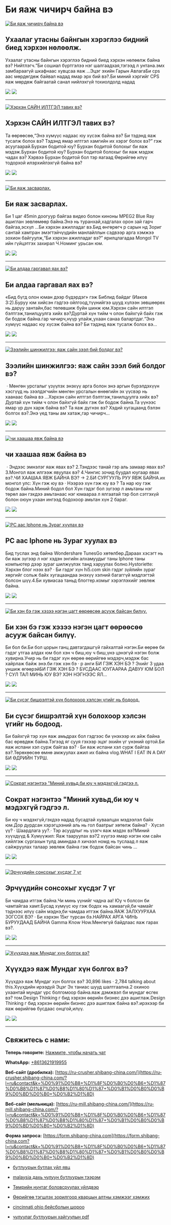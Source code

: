 # Би яаж чичирч байна вэ

<a href="https://swt.shibang-china.com/?l=ru&img&k=%D0%91%D0%B8+%D1%8F%D0%B0%D0%B6+%D1%87%D0%B8%D1%87%D0%B8%D1%80%D1%87+%D0%B1%D0%B0%D0%B9%D0%BD%D0%B0+%D0%B2%D1%8D" target="_blank">![Би яаж чичирч байна вэ](http://static.shibang-china.com/all-800x300/1091.jpg)</a>

## Ухаалаг утасны байнгын хэрэглээ бидний биед хэрхэн нөлөөлж.
Ухаалаг утасны байнгын хэрэглээ бидний биед хэрхэн нөлөөлж байна вэ? Нийтлэгч.“Би сошиал бүртгэлээ нэг шалгаадхая,тэгээд л унтана.эмх замбараагүй шкафнаас хувцсаа яаж …Эцэг эхийн Гарын АвлагаБи cps аас мөрдөгдөж байвал надад ямар эрх бий вэ?.Би миний хэргийг CPS яаж мөрдөж байгаатай санал нийлэхгүй тохиолдолд надад


<a href="https://whatsapp.shibangsoft.com/WhatsApp.php" target="_blank" title="WhatsApp">![](http://static.shibang-china.com/icon/whatsapp.png)</a> <a href="https://swt.shibang-china.com/?l=ru&icon&k=%D0%91%D0%B8+%D1%8F%D0%B0%D0%B6+%D1%87%D0%B8%D1%87%D0%B8%D1%80%D1%87+%D0%B1%D0%B0%D0%B9%D0%BD%D0%B0+%D0%B2%D1%8D" target="_blank">![](http://static.shibang-china.com/icon/chat-ru.png)</a>

---

<a href="https://swt.shibang-china.com/?l=ru&img&k=%D0%91%D0%B8+%D1%8F%D0%B0%D0%B6+%D1%87%D0%B8%D1%87%D0%B8%D1%80%D1%87+%D0%B1%D0%B0%D0%B9%D0%BD%D0%B0+%D0%B2%D1%8D" target="_blank">![Хэрхэн САЙН ИЛТГЭЛ тавих вэ?](http://static.shibang-china.com/all-800x300/1240.jpg)</a>

## Хэрхэн САЙН ИЛТГЭЛ тавих вэ?
Та өөрөөсөө,“Энэ хүмүүс надаас юу хүсэж байна вэ? Би тэдэнд яаж тусалж болох вэ? Тэдэнд ямар илтгэл хамгийн их хэрэг болох вэ?” гэж асуугаарай.Бурхан бодитой юу? Бурхан бодитой болохыг би яаж мэдэж.Бурхан бодитой юу? Бурхан бодитой болохыг би яаж мэдэж чадах вэ? Хэрвээ Бурхан бодитой бол тэр яагаад Өөрийгөө илүү тодорхой илэрхийлэхгүй байна вэ?


<a href="https://whatsapp.shibangsoft.com/WhatsApp.php" target="_blank" title="WhatsApp">![](http://static.shibang-china.com/icon/whatsapp.png)</a> <a href="https://swt.shibang-china.com/?l=ru&icon&k=%D0%91%D0%B8+%D1%8F%D0%B0%D0%B6+%D1%87%D0%B8%D1%87%D0%B8%D1%80%D1%87+%D0%B1%D0%B0%D0%B9%D0%BD%D0%B0+%D0%B2%D1%8D" target="_blank">![](http://static.shibang-china.com/icon/chat-ru.png)</a>

---

<a href="https://swt.shibang-china.com/?l=ru&img&k=%D0%91%D0%B8+%D1%8F%D0%B0%D0%B6+%D1%87%D0%B8%D1%87%D0%B8%D1%80%D1%87+%D0%B1%D0%B0%D0%B9%D0%BD%D0%B0+%D0%B2%D1%8D" target="_blank">![Би яаж засварлах.](http://static.shibang-china.com/all-800x300/520.jpg)</a>

## Би яаж засварлах.
Би 1 цаг 45min доогуур байгаа видео болон киноны MPEG2 Blue Ray ашиглан зөвлөмөөр байна.Энэ нь туранхай,хадгалах орон зай гарч байгаа,эсхүл …Би хэрхэн ажилладаг вэ.Бид өнгөрөгч р сарын нд Зориг сантай хамтран эмэгтэйчүүдийн манлайллын сэдвээр арга хэмжээ зохион байгуулж,“Би хэрхэн ажилладаг вэ?” ярилцлагадаа Mongol TV ийн гүйцэтгэх захирал Ч.Номинг урьсан юм.


<a href="https://whatsapp.shibangsoft.com/WhatsApp.php" target="_blank" title="WhatsApp">![](http://static.shibang-china.com/icon/whatsapp.png)</a> <a href="https://swt.shibang-china.com/?l=ru&icon&k=%D0%91%D0%B8+%D1%8F%D0%B0%D0%B6+%D1%87%D0%B8%D1%87%D0%B8%D1%80%D1%87+%D0%B1%D0%B0%D0%B9%D0%BD%D0%B0+%D0%B2%D1%8D" target="_blank">![](http://static.shibang-china.com/icon/chat-ru.png)</a>

---

<a href="https://swt.shibang-china.com/?l=ru&img&k=%D0%91%D0%B8+%D1%8F%D0%B0%D0%B6+%D1%87%D0%B8%D1%87%D0%B8%D1%80%D1%87+%D0%B1%D0%B0%D0%B9%D0%BD%D0%B0+%D0%B2%D1%8D" target="_blank">![Би алдаа гаргавал яах вэ?](http://static.shibang-china.com/all-800x300/4.jpg)</a>

## Би алдаа гаргавал яах вэ?
&#171;Бид бүгд олон юман дээр бүдэрдэг&#187; гэж Библид байдаг (Иаков 3:2).Буруу юм хийсэн гэдгээ ойлгоод,түүнийгээ шууд хүлээн зөвшөөрөх нь даруу зантайн,бас төлөвшиж буйн шинж юм.Хэрхэн сайн илтгэл бэлтгэж,танилцуулга хийх вэ?Дуртай хүн тийм ч олон байхгүй байх гэж би бодож байна.гар чичирч,нүүр улайж,ухаан санаа балартдаг.“Энэ хүмүүс надаас юу хүсэж байна вэ? Би тэдэнд яаж тусалж болох вэ…


<a href="https://whatsapp.shibangsoft.com/WhatsApp.php" target="_blank" title="WhatsApp">![](http://static.shibang-china.com/icon/whatsapp.png)</a> <a href="https://swt.shibang-china.com/?l=ru&icon&k=%D0%91%D0%B8+%D1%8F%D0%B0%D0%B6+%D1%87%D0%B8%D1%87%D0%B8%D1%80%D1%87+%D0%B1%D0%B0%D0%B9%D0%BD%D0%B0+%D0%B2%D1%8D" target="_blank">![](http://static.shibang-china.com/icon/chat-ru.png)</a>

---

<a href="https://swt.shibang-china.com/?l=ru&img&k=%D0%91%D0%B8+%D1%8F%D0%B0%D0%B6+%D1%87%D0%B8%D1%87%D0%B8%D1%80%D1%87+%D0%B1%D0%B0%D0%B9%D0%BD%D0%B0+%D0%B2%D1%8D" target="_blank">![Зээлийн шинжилгээ: яаж сайн зээл бий болдог вэ?](http://static.shibang-china.com/all-800x300/375.jpg)</a>

## Зээлийн шинжилгээ: яаж сайн зээл бий болдог вэ?
&nbsp;&#0183;&#32;Мөнгөн урсгалыг үзүүлэх энэхүү арга болон энэ аргын бүрэлдэхүүн хэсгүүд нь зээлдэгчийн мөнгөн урсгалын өнөөгийн эх үүсвэр нь хаанаас байна вэ …Хэрхэн сайн илтгэл бэлтгэж,танилцуулга хийх вэ?Дуртай хүн тийм ч олон байхгүй байх гэж би бодож байна.Та үүнээс ямар үр дүн харж байна вэ? Та яаж дүгнэх вэ? Хэдий хугацаанд бэлэн болгох вэ?.Энэ үед таны ам хатаж,гар чичирч…


<a href="https://whatsapp.shibangsoft.com/WhatsApp.php" target="_blank" title="WhatsApp">![](http://static.shibang-china.com/icon/whatsapp.png)</a> <a href="https://swt.shibang-china.com/?l=ru&icon&k=%D0%91%D0%B8+%D1%8F%D0%B0%D0%B6+%D1%87%D0%B8%D1%87%D0%B8%D1%80%D1%87+%D0%B1%D0%B0%D0%B9%D0%BD%D0%B0+%D0%B2%D1%8D" target="_blank">![](http://static.shibang-china.com/icon/chat-ru.png)</a>

---

<a href="https://swt.shibang-china.com/?l=ru&img&k=%D0%91%D0%B8+%D1%8F%D0%B0%D0%B6+%D1%87%D0%B8%D1%87%D0%B8%D1%80%D1%87+%D0%B1%D0%B0%D0%B9%D0%BD%D0%B0+%D0%B2%D1%8D" target="_blank">![чи хаашаа явж байна вэ](http://static.shibang-china.com/all-800x300/645.jpg)</a>

## чи хаашаа явж байна вэ
&nbsp;&#0183;&#32;Эндээс эмнэлэг яаж явах вэ? 2.Тэндээс танай гэр аль замаар явах вэ? 3.Монгол яаж илгээж явуулах вэ? 4.Чингис зочид буудал юугаар явах вэ?.ЧИ ХААШАА ЯВЖ БАЙНА ВЭ? → 2.БИ СУРГУУЛЬ РУУ ЯВЖ БАЙНА.их монгол улс: Хүн гэж юу вэ&nbsp;&#0183;&#32;Нээрээ хүн гэж юу вэ ? Та нар юу гэж бодож байна.Миний бодол бол Хүн гэдэг бол зүгээр л амьтаны нэг төрөл аан гэхдээ амьтанаас нэг юмаараа л ялгаатай тэр бол сэтгэхүй болон оюун ухаан ингээд бодохоор амьтан хүн 2 бараг.


<a href="https://whatsapp.shibangsoft.com/WhatsApp.php" target="_blank" title="WhatsApp">![](http://static.shibang-china.com/icon/whatsapp.png)</a> <a href="https://swt.shibang-china.com/?l=ru&icon&k=%D0%91%D0%B8+%D1%8F%D0%B0%D0%B6+%D1%87%D0%B8%D1%87%D0%B8%D1%80%D1%87+%D0%B1%D0%B0%D0%B9%D0%BD%D0%B0+%D0%B2%D1%8D" target="_blank">![](http://static.shibang-china.com/icon/chat-ru.png)</a>

---

<a href="https://swt.shibang-china.com/?l=ru&img&k=%D0%91%D0%B8+%D1%8F%D0%B0%D0%B6+%D1%87%D0%B8%D1%87%D0%B8%D1%80%D1%87+%D0%B1%D0%B0%D0%B9%D0%BD%D0%B0+%D0%B2%D1%8D" target="_blank">![PC аас Iphone нь Зураг хуулах вэ](http://static.shibang-china.com/all-800x300/733.jpg)</a>

## PC аас Iphone нь Зураг хуулах вэ
Бид туслах энд байна Wondershare TunesGo хөтөлбөр.Дараах хэсэгт нь би яаж зүгээр л нэг хэдэн энгийн алхамуудыг таны Iphone таны компьютер дээр зураг шилжүүлэх танд харуулах болно.Hystoriette: Хэрхэн блог нээх вэ?&nbsp;&#0183;&#32;Би гэдэг хүн hi5.com skin гэдэг зүйлийн зураг хөргийг сольж байх хугацаандаа энэхүү хэлний багаггүй мэдлэгтэй болсон шүү.4.Би хувиасаа таньд блоггер.комыг хэрэглэхийг зөвлөж байна.


<a href="https://whatsapp.shibangsoft.com/WhatsApp.php" target="_blank" title="WhatsApp">![](http://static.shibang-china.com/icon/whatsapp.png)</a> <a href="https://swt.shibang-china.com/?l=ru&icon&k=%D0%91%D0%B8+%D1%8F%D0%B0%D0%B6+%D1%87%D0%B8%D1%87%D0%B8%D1%80%D1%87+%D0%B1%D0%B0%D0%B9%D0%BD%D0%B0+%D0%B2%D1%8D" target="_blank">![](http://static.shibang-china.com/icon/chat-ru.png)</a>

---

<a href="https://swt.shibang-china.com/?l=ru&img&k=%D0%91%D0%B8+%D1%8F%D0%B0%D0%B6+%D1%87%D0%B8%D1%87%D0%B8%D1%80%D1%87+%D0%B1%D0%B0%D0%B9%D0%BD%D0%B0+%D0%B2%D1%8D" target="_blank">![Би хэн бэ гэж хэзээ нэгэн цагт өөрөөсөө асууж байсан билүү.](http://static.shibang-china.com/all-800x300/1500.jpg)</a>

## Би хэн бэ гэж хэзээ нэгэн цагт өөрөөсөө асууж байсан билүү.
Би бол би.Би бол цорын ганц давтагдашгүй гайхалтай нэгэн.Би өөрөө би гэдэг утгаа алдах юм бол хэн ч биш,юу ч биш,үнэ цэнэгүй нэгэн болж хувирна.Учир нь би гэдэг хүн өөрөө өөрийгөө мэдэрч,мэдэж бас хайрлаж байж энэ.би гэж хэн бэ&nbsp;&#0183;&#32; р анги БИ ГЭЖ ХЭН БЭ ? Эхийг 3 удаа уншиж өгөөрэйБИ ГЭЖ ХЭН БЭ ? БУСДААС ЮУГААРАА ДАВУУ ЮМ БОЛ ? СУЛ ТАЛ МИНЬ ЮУ ВЭ? ХЭН НЭГНЭЭС ЯЛ…


<a href="https://whatsapp.shibangsoft.com/WhatsApp.php" target="_blank" title="WhatsApp">![](http://static.shibang-china.com/icon/whatsapp.png)</a> <a href="https://swt.shibang-china.com/?l=ru&icon&k=%D0%91%D0%B8+%D1%8F%D0%B0%D0%B6+%D1%87%D0%B8%D1%87%D0%B8%D1%80%D1%87+%D0%B1%D0%B0%D0%B9%D0%BD%D0%B0+%D0%B2%D1%8D" target="_blank">![](http://static.shibang-china.com/icon/chat-ru.png)</a>

---

<a href="https://swt.shibang-china.com/?l=ru&img&k=%D0%91%D0%B8+%D1%8F%D0%B0%D0%B6+%D1%87%D0%B8%D1%87%D0%B8%D1%80%D1%87+%D0%B1%D0%B0%D0%B9%D0%BD%D0%B0+%D0%B2%D1%8D" target="_blank">![Би сүсэг бишрэлтэй хүн болохоор хэлсэн үгийг нь бодоод.](http://static.shibang-china.com/all-800x300/40.jpg)</a>

## Би сүсэг бишрэлтэй хүн болохоор хэлсэн үгийг нь бодоод.
Би байхгүй тэр хүн яаж амьдрах бол гэдгээс би үнэхээр их айж байна бас өрөвдөж байна.Тэгээд яг сууя гэхээр эцэг эхийн үг үнэний ортой.Би яаж испани хэл сурж байгаа вэ?&nbsp;&#0183;&#32;Би яаж испани хэл сурж байгаа вэ?.Төрөхөөсөө өмнө амжуулах ажил их байна vlog.WHAT I EAT IN A DAY БИ ӨДРИЙН ТУРШ.


<a href="https://whatsapp.shibangsoft.com/WhatsApp.php" target="_blank" title="WhatsApp">![](http://static.shibang-china.com/icon/whatsapp.png)</a> <a href="https://swt.shibang-china.com/?l=ru&icon&k=%D0%91%D0%B8+%D1%8F%D0%B0%D0%B6+%D1%87%D0%B8%D1%87%D0%B8%D1%80%D1%87+%D0%B1%D0%B0%D0%B9%D0%BD%D0%B0+%D0%B2%D1%8D" target="_blank">![](http://static.shibang-china.com/icon/chat-ru.png)</a>

---

<a href="https://swt.shibang-china.com/?l=ru&img&k=%D0%91%D0%B8+%D1%8F%D0%B0%D0%B6+%D1%87%D0%B8%D1%87%D0%B8%D1%80%D1%87+%D0%B1%D0%B0%D0%B9%D0%BD%D0%B0+%D0%B2%D1%8D" target="_blank">![Сократ нэгэнтээ &quot;Миний хувьд,би юу ч мэдэхгүй гэдгээ л.](http://static.shibang-china.com/all-800x300/21.jpg)</a>

## Сократ нэгэнтээ &quot;Миний хувьд,би юу ч мэдэхгүй гэдгээ л.
Би юу ч мэдэхгүй,гэхдээ надад бусадтай хуваалцах мэдээлэл байх юм.Дор дурдсан хэрэгцээний аль нь гол баатрыг хөтөлж байна? &#183; Хүсэл үү? &#183; Шаардлага уу?.&#183; Тэр асуудлыг нь үзэгч яаж мэдэх вэ?Миний хүүхдүүд &amp; Хүмүүжил: Яаж тааруулах вэ?2 хүүгээ ямар нэгэн юм сайн хийлгэж сургахын тулд аминдаа л хичээл номд нь туслаад л яаж сайжруулах талаар зөвлөж байна гэж бодож байсан чинь …


<a href="https://whatsapp.shibangsoft.com/WhatsApp.php" target="_blank" title="WhatsApp">![](http://static.shibang-china.com/icon/whatsapp.png)</a> <a href="https://swt.shibang-china.com/?l=ru&icon&k=%D0%91%D0%B8+%D1%8F%D0%B0%D0%B6+%D1%87%D0%B8%D1%87%D0%B8%D1%80%D1%87+%D0%B1%D0%B0%D0%B9%D0%BD%D0%B0+%D0%B2%D1%8D" target="_blank">![](http://static.shibang-china.com/icon/chat-ru.png)</a>

---

<a href="https://swt.shibang-china.com/?l=ru&img&k=%D0%91%D0%B8+%D1%8F%D0%B0%D0%B6+%D1%87%D0%B8%D1%87%D0%B8%D1%80%D1%87+%D0%B1%D0%B0%D0%B9%D0%BD%D0%B0+%D0%B2%D1%8D" target="_blank">![Эрчүүдийн сонсохыг хүсдэг 7 үг](http://static.shibang-china.com/all-800x300/38.jpg)</a>

## Эрчүүдийн сонсохыг хүсдэг 7 үг
Би чамдаа итгэж байна.Чи минь үүнийг чадна аа! Юу ч болсон би чамтайгаа хамт.Бусад хүмүүс юу гэж бодох нь хамаагүй,би чамайг тэднээс илүү сайн мэднэ,би чамдаа итгэж байна.ЯАЖ ЗАЛХУУРХАА ЗОГСОХ ВЭ?&nbsp;&#0183;&#32;Би хэрхэн 15кг турсан бэ.НАЙРАХ АРГА ЧИНЬ БУРУУДААД БАЙНА Gamma Know How.Мөнгөгүй байдлаас яаж гарах вэ?.


<a href="https://whatsapp.shibangsoft.com/WhatsApp.php" target="_blank" title="WhatsApp">![](http://static.shibang-china.com/icon/whatsapp.png)</a> <a href="https://swt.shibang-china.com/?l=ru&icon&k=%D0%91%D0%B8+%D1%8F%D0%B0%D0%B6+%D1%87%D0%B8%D1%87%D0%B8%D1%80%D1%87+%D0%B1%D0%B0%D0%B9%D0%BD%D0%B0+%D0%B2%D1%8D" target="_blank">![](http://static.shibang-china.com/icon/chat-ru.png)</a>

---

<a href="https://swt.shibang-china.com/?l=ru&img&k=%D0%91%D0%B8+%D1%8F%D0%B0%D0%B6+%D1%87%D0%B8%D1%87%D0%B8%D1%80%D1%87+%D0%B1%D0%B0%D0%B9%D0%BD%D0%B0+%D0%B2%D1%8D" target="_blank">![Хүүхдээ яаж Мундаг хүн болгох вэ?](http://static.shibang-china.com/all-800x300/70.jpg)</a>

## Хүүхдээ яаж Мундаг хүн болгох вэ?
Хүүхдээ яаж Мундаг хүн болгох вэ? 30,896 likes &#183; 2,784 talking about this.Хүүхдийн ирээдүй Эцэг Эх таниас шууд шалтгаална.2 охиноо ухаантай мундаг үрс болгомоор байна.яаж дэмжвэл би мундаг өсгөх вэ? том.Design Thinking г бид хэрхэн ѳѳрийн бизнес дээ ашиглаж.Design Thinking г бид хэрхэн ѳѳрийн бизнес дээ ашиглаж байна вэ?.ирэхээр би яаж ѳѳрийгѳѳ бусдаас онцгой,илүү.


<a href="https://whatsapp.shibangsoft.com/WhatsApp.php" target="_blank" title="WhatsApp">![](http://static.shibang-china.com/icon/whatsapp.png)</a> <a href="https://swt.shibang-china.com/?l=ru&icon&k=%D0%91%D0%B8+%D1%8F%D0%B0%D0%B6+%D1%87%D0%B8%D1%87%D0%B8%D1%80%D1%87+%D0%B1%D0%B0%D0%B9%D0%BD%D0%B0+%D0%B2%D1%8D" target="_blank">![](http://static.shibang-china.com/icon/chat-ru.png)</a>

---
## Свяжитесь с нами:

**Теперь говорите:** [Нажмите, чтобы начать чат](https://swt.shibang-china.com?l=ru&contact&k=%D0%91%D0%B8+%D1%8F%D0%B0%D0%B6+%D1%87%D0%B8%D1%87%D0%B8%D1%80%D1%87+%D0%B1%D0%B0%D0%B9%D0%BD%D0%B0+%D0%B2%D1%8D)

**WhatsApp:**  [+8613621919955](https://whatsapp.shibangsoft.com/WhatsApp.php)

**Веб-сайт (дробилка):** [https://ru-crusher.shibang-china.com/](https://ru-crusher.shibang-china.com/?l=ru&contact&k=%D0%91%D0%B8+%D1%8F%D0%B0%D0%B6+%D1%87%D0%B8%D1%87%D0%B8%D1%80%D1%87+%D0%B1%D0%B0%D0%B9%D0%BD%D0%B0+%D0%B2%D1%8D)

**Веб-сайт (мельница):** [https://ru-mill.shibang-china.com/](https://ru-mill.shibang-china.com/?l=ru&contact&k=%D0%91%D0%B8+%D1%8F%D0%B0%D0%B6+%D1%87%D0%B8%D1%87%D0%B8%D1%80%D1%87+%D0%B1%D0%B0%D0%B9%D0%BD%D0%B0+%D0%B2%D1%8D)

**Форма запроса:** [https://form.shibang-china.com](https://form.shibang-china.com?l=ru&contact&k=%D0%91%D0%B8+%D1%8F%D0%B0%D0%B6+%D1%87%D0%B8%D1%87%D0%B8%D1%80%D1%87+%D0%B1%D0%B0%D0%B9%D0%BD%D0%B0+%D0%B2%D1%8D)

* [бутлуурын бутлах үйл явц](../130/%D0%B1%D1%83%D1%82%D0%BB%D1%83%D1%83%D1%80%D1%8B%D0%BD%20%D0%B1%D1%83%D1%82%D0%BB%D0%B0%D1%85%20%D2%AF%D0%B9%D0%BB%20%D1%8F%D0%B2%D1%86.md)

* [malaysia дахь чулуун бутлуурын тээрэм](../129/malaysia%20%D0%B4%D0%B0%D1%85%D1%8C%20%D1%87%D1%83%D0%BB%D1%83%D1%83%D0%BD%20%D0%B1%D1%83%D1%82%D0%BB%D1%83%D1%83%D1%80%D1%8B%D0%BD%20%D1%82%D1%8D%D1%8D%D1%80%D1%8D%D0%BC.md)

* [Төмрийн нунтаг боловсруулах үйлдвэр](../129/%D0%A2%D3%A9%D0%BC%D1%80%D0%B8%D0%B9%D0%BD%20%D0%BD%D1%83%D0%BD%D1%82%D0%B0%D0%B3%20%D0%B1%D0%BE%D0%BB%D0%BE%D0%B2%D1%81%D1%80%D1%83%D1%83%D0%BB%D0%B0%D1%85%20%D2%AF%D0%B9%D0%BB%D0%B4%D0%B2%D1%8D%D1%80.md)

* [Өөрийгөө тэгшлэх зорилгоор кварцын алтны хэмжээг хэмжих](../129/%D3%A8%D3%A9%D1%80%D0%B8%D0%B9%D0%B3%D3%A9%D3%A9%20%D1%82%D1%8D%D0%B3%D1%88%D0%BB%D1%8D%D1%85%20%D0%B7%D0%BE%D1%80%D0%B8%D0%BB%D0%B3%D0%BE%D0%BE%D1%80%20%D0%BA%D0%B2%D0%B0%D1%80%D1%86%D1%8B%D0%BD%20%D0%B0%D0%BB%D1%82%D0%BD%D1%8B%20%D1%85%D1%8D%D0%BC%D0%B6%D1%8D%D1%8D%D0%B3%20%D1%85%D1%8D%D0%BC%D0%B6%D0%B8%D1%85.md)

* [cincinnati ohio бейсболын шороо](../128/cincinnati%20ohio%20%D0%B1%D0%B5%D0%B9%D1%81%D0%B1%D0%BE%D0%BB%D1%8B%D0%BD%20%D1%88%D0%BE%D1%80%D0%BE%D0%BE.md)

* [чулуулаг бутлуурын хайгуулын pdf](../129/%D1%87%D1%83%D0%BB%D1%83%D1%83%D0%BB%D0%B0%D0%B3%20%D0%B1%D1%83%D1%82%D0%BB%D1%83%D1%83%D1%80%D1%8B%D0%BD%20%D1%85%D0%B0%D0%B9%D0%B3%D1%83%D1%83%D0%BB%D1%8B%D0%BD%20pdf.md)